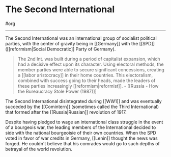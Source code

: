 # The Second International
#org 

---
The Second International was an international group of socialist political parties, with the center of gravity being in [[Germany]] with the [[SPD]] ([[reformism|Social Democratic]] Party of Germany). 

> The 2nd Int. was built during a period of capitalist expansion, which had a decisive effect upon its character. Using electoral methods, the member parties were able to secure significant concessions, creating a [[labor aristocracy]] in their home countries. This electoralism, combined with success going to their heads, made the leaders of these parties increasingly [[reformism|reformist]]. 
 \- [[Russia - How the Bureaucracy Stole Power (1987)]]

The Second International disintegrated during [[WW1]] and was eventually succeded by the [[Comintern]] (sometimes called the Third International) that formed after the [[Russia|Russian]] revolution of 1917. 

Despite having pledged to wage an international class struggle in the event of a bourgeois war, the leading members of the International decided to side with the national bourgeoisie of their own countries. When the SPD voted in favor of war credits in Germany, [[Lenin]] thought the news was forged. He couldn't believe that his comrades would go to such depths of betrayal of the world revolution.